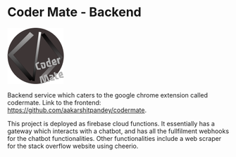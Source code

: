 # Coder Mate - Backend

![image](logo.png)

Backend service which caters to the google chrome extension called codermate. Link to the frontend: https://github.com/aakarshitpandey/codermate.

This project is deployed as firebase cloud functions. It essentially has a gateway which interacts with a chatbot, and has all the fullfilment webhooks for the chatbot functionalities. Other functionalities include a web scraper for the stack overflow website using cheerio.
